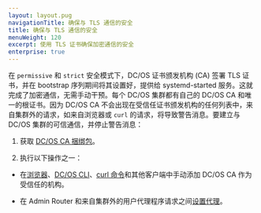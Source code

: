 ```yaml
---
layout: layout.pug
navigationTitle: 确保与 TLS 通信的安全
title: 确保与 TLS 通信的安全
menuWeight: 120
excerpt: 使用 TLS 证书确保加密通信的安全
enterprise: true
---
```



在 `permissive` 和 `strict` 安全模式下，DC/OS 证书颁发机构 (CA) 签署 TLS 证书，并在 bootstrap 序列期间将其设置好，提供给 systemd-started 服务。这就完成了加密通信，无需手动干预。每个 DC/OS 集群都有自己的 DC/OS CA 和唯一的根证书。因为 DC/OS CA 不会出现在受信任证书颁发机构的任何列表中，来自集群外的请求，如来自浏览器或 `curl` 的请求，将导致警告消息。要建立与 DC/OS 集群的可信通信，并停止警告消息：

1. 获取 [DC/OS CA 捆绑包](/dcos/cn/1.11/security/ent/tls-ssl/get-cert/)。

1. 执行以下操作之一：

 - 在[浏览器](/dcos/cn/1.11/security/ent/tls-ssl/ca-trust-browser/)、[DC/OS CLI](/dcos/cn/1.11/security/ent/tls-ssl/ca-trust-cli/)、[curl 命令](/dcos/cn/1.11/security/ent/tls-ssl/ca-trust-curl/)和其他客户端中手动添加 DC/OS CA 作为受信任的机构。

 - 在 Admin Router 和来自集群外的用户代理程序请求之间[设置代理](/dcos/cn/1.11/security/ent/tls-ssl/haproxy-adminrouter/)。
